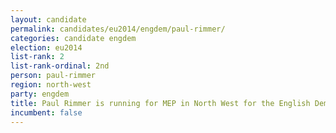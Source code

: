 ```yaml
---
layout: candidate
permalink: candidates/eu2014/engdem/paul-rimmer/
categories: candidate engdem
election: eu2014
list-rank: 2
list-rank-ordinal: 2nd
person: paul-rimmer
region: north-west
party: engdem
title: Paul Rimmer is running for MEP in North West for the English Democrats
incumbent: false
---
```

